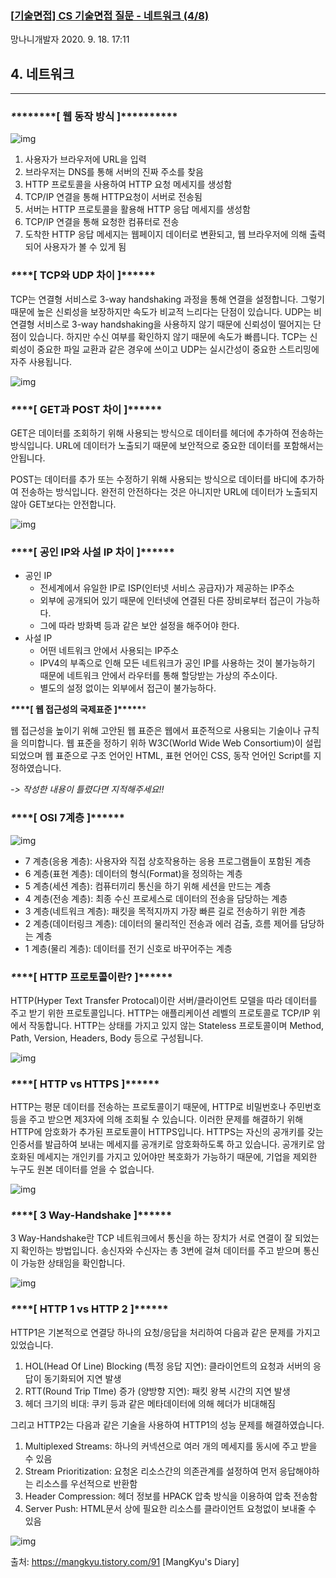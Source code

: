 ### [[기술면접\] CS 기술면접 질문 - 네트워크 (4/8)](https://mangkyu.tistory.com/91)

망나니개발자 2020. 9. 18. 17:11

## **4. 네트워크**

------

### ***\**\*\*\*\*\*\*\*[ 웹 동작 방식 ]\*\*\*\*\*\*\*\*\****



![img](https://blog.kakaocdn.net/dn/dmomKO/btqK84xb9yy/ktAElZQp6AFyxgXG35eORk/img.png)



1. 사용자가 브라우저에 URL을 입력
2. 브라우저는 DNS를 통해 서버의 진짜 주소를 찾음
3. HTTP 프로토콜을 사용하여 HTTP 요청 메세지를 생성함
4. TCP/IP 연결을 통해 HTTP요청이 서버로 전송됨
5. 서버는 HTTP 프로토콜을 활용해 HTTP 응답 메세지를 생성함
6. TCP/IP 연결을 통해 요청한 컴퓨터로 전송
7. 도착한 HTTP 응답 메세지는 웹페이지 데이터로 변환되고, 웹 브라우저에 의해 출력되어 사용자가 볼 수 있게 됨

 

 

 

### ***\**\*\*\*[ TCP와 UDP 차이 ]\*\*\*\*\****

TCP는 연결형 서비스로 3-way handshaking 과정을 통해 연결을 설정합니다. 그렇기 때문에 높은 신뢰성을 보장하지만 속도가 비교적 느리다는 단점이 있습니다. UDP는 비연결형 서비스로 3-way handshaking을 사용하지 않기 때문에 신뢰성이 떨어지는 단점이 있습니다. 하지만 수신 여부를 확인하지 않기 때문에 속도가 빠릅니다. TCP는 신뢰성이 중요한 파일 교환과 같은 경우에 쓰이고 UDP는 실시간성이 중요한 스트리밍에 자주 사용됩니다.



![img](https://blog.kakaocdn.net/dn/9a0c2/btqKIpf6QGI/v5akvGVZj4kVVvAzLVThF1/img.png)



 

 

### ***\**\*\*\*[ GET과 POST 차이 ]\*\*\*\*\****

GET은 데이터를 조회하기 위해 사용되는 방식으로 데이터를 헤더에 추가하여 전송하는 방식입니다. URL에 데이터가 노출되기 때문에 보안적으로 중요한 데이터를 포함해서는 안됩니다.

POST는 데이터를 추가 또는 수정하기 위해 사용되는 방식으로 데이터를 바디에 추가하여 전송하는 방식입니다. 완전히 안전하다는 것은 아니지만 URL에 데이터가 노출되지 않아 GET보다는 안전합니다.



![img](https://blog.kakaocdn.net/dn/Qbowq/btq0A3i1wLQ/Ur5qXVR6TPGeXkdOxGKZak/img.png)



### ***\**\*\*\*[ 공인 IP와 사설 IP 차이 ]\*\*\*\*\****

 

- 공인 IP
  - 전세계에서 유일한 IP로 ISP(인터넷 서비스 공급자)가 제공하는 IP주소
  - 외부에 공개되어 있기 때문에 인터넷에 연결된 다른 장비로부터 접근이 가능하다.
  - 그에 따라 방화벽 등과 같은 보안 설정을 해주어야 한다.
- 사설 IP
  - 어떤 네트워크 안에서 사용되는 IP주소
  - IPV4의 부족으로 인해 모든 네트워크가 공인 IP를 사용하는 것이 불가능하기 때문에 네트워크 안에서 라우터를 통해 할당받는 가상의 주소이다.
  - 별도의 설정 없이는 외부에서 접근이 불가능하다.

 

 

***\**\*\*\*[ 웹 접근성의 국제표준 ]\*\*\*\*\****

웹 접근성을 높이기 위해 고안된 웹 표준은 웹에서 표준적으로 사용되는 기술이나 규칙을 의미합니다. 웹 표준을 정하기 위하 W3C(World Wide Web Consortium)이 설립되었으며 웹 표준으로 구조 언어인 HTML, 표현 언어인 CSS, 동작 언어인 Script를 지정하였습니다.

*-> 작성한 내용이 틀렸다면 지적해주세요!!*

 

 

### ***\**\*\*\*[ OSI 7계층 ]\*\*\*\*\****



![img](https://blog.kakaocdn.net/dn/bq5dyv/btqJls7HC1T/cTY7UKcQ4ZxmgxtenNf9MK/img.jpg)



 

- 7 계층(응용 계층): 사용자와 직접 상호작용하는 응용 프로그램들이 포함된 계층
- 6 계층(표현 계층): 데이터의 형식(Format)을 정의하는 계층
- 5 계층(세션 계층): 컴퓨터끼리 통신을 하기 위해 세션을 만드는 계층
- 4 계층(전송 계층): 최종 수신 프로세스로 데이터의 전송을 담당하는 계층
- 3 계층(네트워크 계층): 패킷을 목적지까지 가장 빠른 길로 전송하기 위한 계층
- 2 계층(데이터링크 계층): 데이터의 물리적인 전송과 에러 검출, 흐름 제어를 담당하는 계층
- 1 계층(물리 계층): 데이터를 전기 신호로 바꾸어주는 계층

 

 

 

### ***\**\*\*\*[ HTTP 프로토콜이란? ]\*\*\*\*\****

HTTP(Hyper Text Transfer Protocal)이란 서버/클라이언트 모델을 따라 데이터를 주고 받기 위한 프로토콜입니다. HTTP는 애플리케이션 레벨의 프로토콜로 TCP/IP 위에서 작동합니다. HTTP는 상태를 가지고 있지 않는 Stateless 프로토콜이며 Method, Path, Version, Headers, Body 등으로 구성됩니다.



![img](https://blog.kakaocdn.net/dn/bojmIW/btqJnEz0OK0/vDLQNKF9vUU9hmFxZ3x04k/img.png)



### ***\**\*\*\*[ HTTP vs HTTPS ]\*\*\*\*\****

HTTP는 평문 데이터를 전송하는 프로토콜이기 때문에, HTTP로 비밀번호나 주민번호 등을 주고 받으면 제3자에 의해 조회될 수 있습니다. 이러한 문제를 해결하기 위해 HTTP에 암호화가 추가된 프로토콜이 HTTPS입니다. HTTPS는 자신의 공개키를 갖는 인증서를 발급하여 보내는 메세지를 공개키로 암호화하도록 하고 있습니다. 공개키로 암호화된 메세지는 개인키를 가지고 있어야만 복호화가 가능하기 때문에, 기업을 제외한 누구도 원본 데이터를 얻을 수 없습니다.



![img](https://blog.kakaocdn.net/dn/zQARi/btqLbmEl9Qk/R2HOrUGsPt9T8LFW28UMd0/img.png)







### ***\**\*\*\*[ 3 Way-Handshake ]\*\*\*\*\****

3 Way-Handshake란 TCP 네트워크에서 통신을 하는 장치가 서로 연결이 잘 되었는지 확인하는 방법입니다. 송신자와 수신자는 총 3번에 걸쳐 데이터를 주고 받으며 통신이 가능한 상태임을 확인합니다.



![img](https://blog.kakaocdn.net/dn/yuxLk/btrnDGYIqAe/doXz5ISKArDOoVVq5SoKp0/img.png)



 

 

### ***\**\*\*\*[ HTTP 1 vs HTTP 2 ]\*\*\*\*\****

HTTP1은 기본적으로 연결당 하나의 요청/응답을 처리하여 다음과 같은 문제를 가지고 있었습니다.

1. HOL(Head Of Line) Blocking (특정 응답 지연): 클라이언트의 요청과 서버의 응답이 동기화되어 지연 발생
2. RTT(Round Trip TIme) 증가 (양방향 지연): 패킷 왕복 시간의 지연 발생
3. 헤더 크기의 비대: 쿠키 등과 같은 메타데이터에 의해 헤더가 비대해짐

 

그리고 HTTP2는 다음과 같은 기술을 사용하여 HTTP1의 성능 문제를 해결하였습니다.

1. Multiplexed Streams: 하나의 커넥션으로 여러 개의 메세지를 동시에 주고 받을 수 있음
2. Stream Prioritization: 요청온 리소스간의 의존관계를 설정하여 먼저 응답해야하는 리소스를 우선적으로 반환함
3. Header Compression: 헤더 정보를 HPACK 압축 방식을 이용하여 압축 전송함
4. Server Push: HTML문서 상에 필요한 리소스를 클라이언트 요청없이 보내줄 수 있음

![img](https://blog.kakaocdn.net/dn/tp1sd/btrozjn33FT/iGKn5OEnfk5oD3uHsPM3fK/img.png)



출처: https://mangkyu.tistory.com/91 [MangKyu's Diary]
